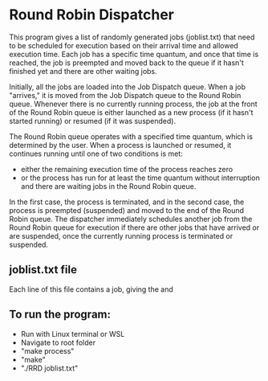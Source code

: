 # Round Robin Dispatcher

This program gives a list of randomly generated jobs (joblist.txt) that need to be scheduled for execution based on their arrival time and allowed execution time. Each job has a specific time quantum, and once that time is reached, the job is preempted and moved back to the queue if it hasn't finished yet and there are other waiting jobs.

Initially, all the jobs are loaded into the Job Dispatch queue. When a job "arrives," it is moved from the Job Dispatch queue to the Round Robin queue. Whenever there is no currently running process, the job at the front of the Round Robin queue is either launched as a new process (if it hasn't started running) or resumed (if it was suspended).

The Round Robin queue operates with a specified time quantum, which is determined by the user. When a process is launched or resumed, it continues running until one of two conditions is met: 
- either the remaining execution time of the process reaches zero
- or the process has run for at least the time quantum without interruption and there are waiting jobs in the Round Robin queue.

In the first case, the process is terminated, and in the second case, the process is preempted (suspended) and moved to the end of the Round Robin queue. The dispatcher immediately schedules another job from the Round Robin queue for execution if there are other jobs that have arrived or are suspended, once the currently running process is terminated or suspended.

## joblist.txt file
Each line of this file contains a job, giving the <arrival time> and <cpu time>



## To run the program:
- Run with Linux terminal or WSL
- Navigate to root folder
- "make process"
- "make"
- "./RRD joblist.txt"
